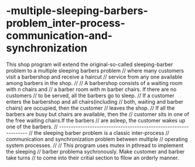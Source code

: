 # -multiple-sleeping-barbers-problem_inter-process-communication-and-synchronization

This shop program will extend the original-so-called
sleeping-barber problem to a multiple sleeping barbers problem
// where many customers visit a barbershop and receive a haircut 
// service from any one available among barbers in the shop.
//
// A barbershop consists of a waiting room with n chairs and 
// a barber room with m barber chairs. If there are no customers 
// to be served, all the barbers go to sleep. 
// If a customer enters the barbershop and all chairs(including 
// both, waiting and barber chairs) are occupied, then the customer
// leaves the shop.
// If all the barbers are busy but chairs are available, then the
// customer sits in one of the free waiting chairs.If the barbers 
// are asleep, the customer wakes up one of the barbers.
// ---------------------------------------------------------------- 
// the sleeping barber problem is a classic inter-process 
// communication and synchronization problem between multiple
// operating system processes. 
// 
// This program uses mutex in pthread to implement the sleeping 
// barber problema sychronously. Make customer and barber take turns
// to come into their critial section to fllow an orderly manner.
